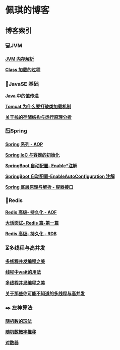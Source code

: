 # 佩琪的博客
## 博客索引
### 💻JVM

**[JVM 内存解析](https://github.com/Peggy-M/Bolgs/blob/master/JVM.md)**

**[Class 加载的过程](https://github.com/Peggy-M/Bolgs/blob/master/Class%20%E5%8A%A0%E8%BD%BD%E7%9A%84%E8%BF%87%E7%A8%8B.md)**

### 🏢JavaSE 基础
**[Java 中的值传递](https://github.com/Peggy-M/Bolgs/blob/master/Java%20%E4%B8%AD%E7%9A%84%E5%80%BC%E4%BC%A0%E9%80%92.md)**

**[Tomcat 为什么要打破类加载机制](https://github.com/Peggy-M/Bolgs/blob/master/Tomcat%20%E4%B8%BA%E4%BB%80%E4%B9%88%E8%A6%81%E6%89%93%E7%A0%B4%E7%B1%BB%E5%8A%A0%E8%BD%BD%E6%9C%BA%E5%88%B6.md)**

**[关于栈的存储结构与运行原理分析](https://github.com/Peggy-M/Bolgs/blob/master/%E5%85%B3%E4%BA%8E%E6%A0%88%E7%9A%84%E5%AD%98%E5%82%A8%E7%BB%93%E6%9E%84%E4%B8%8E%E8%BF%90%E8%A1%8C%E5%8E%9F%E7%90%86%E5%88%86%E6%9E%90.md)**

### 🪟Spring 
**[Spring 系列 - AOP](https://github.com/Peggy-M/Bolgs/blob/master/Spring%E7%B3%BB%E5%88%97%20-%20AOP.md)**

**[Spring IoC 与容器的初始化](https://github.com/Peggy-M/Bolgs/blob/master/Spring.md)**

**[SpringBoot 自动配置- Enable*注解](https://github.com/Peggy-M/Bolgs/blob/master/%E3%80%90SpringBoot%20%E8%87%AA%E5%8A%A8%E9%85%8D%E7%BD%AE%E3%80%91-%20Enable%E6%B3%A8%E8%A7%A3.md)**

**[SpringBoot 自动配置-EnableAutoConfiguration 注解](https://github.com/Peggy-M/Bolgs/blob/master/%E3%80%90SpringBoot%20%E8%87%AA%E5%8A%A8%E9%85%8D%E7%BD%AE%E3%80%91-EnableAutoConfiguration%20%E6%B3%A8%E8%A7%A3.md)**

**[Spring 底层原理与解析 - 容器接口](https://github.com/Peggy-M/Bolgs/blob/master/Spring%20%E5%BA%95%E5%B1%82%E5%8E%9F%E7%90%86%E4%B8%8E%E8%A7%A3%E6%9E%90%20-%20%E5%AE%B9%E5%99%A8%E6%8E%A5%E5%8F%A3.md)**

### 🔢Redis
**[Redis 高级- 持久化 - AOF](https://github.com/Peggy-M/Bolgs/blob/master/%E3%80%90Redis%20%E9%AB%98%E7%BA%A7%E3%80%91-%20%E6%8C%81%E4%B9%85%E5%8C%96%20-%20AOF.md)**

**[大话面试- Redis 篇-第一篇](https://github.com/Peggy-M/Bolgs/blob/master/%E3%80%90%E9%9D%A2%E5%90%91%E9%9D%A2%E8%AF%95%E5%BC%80%E5%8F%91%E3%80%91%E4%B9%8B%20Redis%E7%AF%87-%E7%AC%AC%E4%B8%80%E7%AB%A0.md)**

**[Redis 高级- 持久化 - RDB](https://github.com/Peggy-M/Bolgs/blob/master/%E3%80%90Redis%20%E9%AB%98%E7%BA%A7%E3%80%91-%20%E6%8C%81%E4%B9%85%E5%8C%96.md)**

### ⏳多线程与高并发
**[多线程并发编程之美](https://github.com/Peggy-M/Bolgs/blob/master/%E7%BA%BF%E7%A8%8B%E5%B9%B6%E5%8F%91%E7%BC%96%E7%A8%8B%E4%B9%8B%E7%BE%8E.md)**

**[线程中wait的用法](https://github.com/Peggy-M/Bolgs/blob/master/%E7%BA%BF%E7%A8%8B%E4%B8%ADwait%E7%9A%84%E7%94%A8%E6%B3%95.md)**

**[多线程并发编程之美](https://github.com/Peggy-M/Bolgs/blob/master/%E7%BA%BF%E7%A8%8B%E5%B9%B6%E5%8F%91%E7%BC%96%E7%A8%8B%E4%B9%8B%E7%BE%8E.md)**

**[关于那些你可能不知道的多线程与高并发](https://github.com/Peggy-M/Bolgs/blob/master/%E5%85%B3%E4%BA%8E%E9%82%A3%E4%BA%9B%E4%BD%A0%E5%8F%AF%E8%83%BD%E4%B8%8D%E7%9F%A5%E9%81%93%E7%9A%84%E5%A4%9A%E7%BA%BF%E7%A8%8B%E4%B8%8E%E9%AB%98%E5%B9%B6%E5%8F%91.md)**

### ✒️ 左神算法

**[随机数的玩法](https://github.com/Peggy-M/Bolgs/blob/master/%E7%99%BE%E5%A4%A9%E7%AE%97%E6%B3%95%20-%20%E9%9A%8F%E6%9C%BA%E6%95%B0%E7%9A%84%E7%8E%A9%E6%B3%95.md)**

**[随机数概率推移](https://github.com/Peggy-M/Bolgs/blob/master/%E7%99%BE%E6%97%A5%E7%AE%97%E6%B3%95-%E9%9A%8F%E6%9C%BA%E6%95%B0%E6%A6%82%E7%8E%87%E6%8E%A8%E7%A7%BB.md)**

**[对数器](https://github.com/Peggy-M/Bolgs/blob/master/%E3%80%90%E7%99%BE%E6%97%A5%E7%AE%97%E6%B3%95%E3%80%91-%20%E5%AF%B9%E6%95%B0%E5%99%A8.md)**

